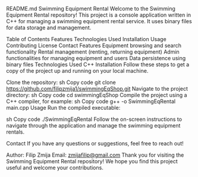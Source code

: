 README.md
Swimming Equipment Rental
Welcome to the Swimming Equipment Rental repository! This project is a console application written in C++ for managing a swimming equipment rental service. It uses binary files for data storage and management.

Table of Contents
Features
Technologies Used
Installation
Usage
Contributing
License
Contact
Features
Equipment browsing and search functionality
Rental management (renting, returning equipment)
Admin functionalities for managing equipment and users
Data persistence using binary files
Technologies Used
C++
Installation
Follow these steps to get a copy of the project up and running on your local machine.

Clone the repository:
sh
Copy code
git clone https://github.com/filipzmija1/swimmingEqShop.git
Navigate to the project directory:
sh
Copy code
cd swimmingEqShop
Compile the project using a C++ compiler, for example:
sh
Copy code
g++ -o SwimmingEqRental main.cpp
Usage
Run the compiled executable:

sh
Copy code
./SwimmingEqRental
Follow the on-screen instructions to navigate through the application and manage the swimming equipment rentals.

Contact
If you have any questions or suggestions, feel free to reach out!

Author: Filip Zmija
Email: zmijafilip@gmail.com
Thank you for visiting the Swimming Equipment Rental repository! We hope you find this project useful and welcome your contributions.
